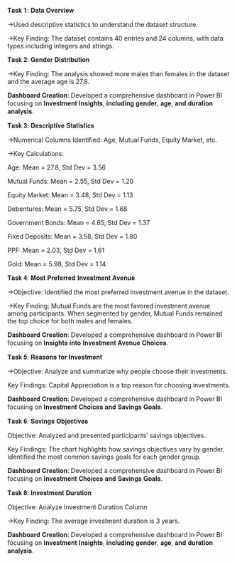 𝐓𝐚𝐬𝐤 𝟏: 𝐃𝐚𝐭𝐚 𝐎𝐯𝐞𝐫𝐯𝐢𝐞𝐰

->Used descriptive statistics to understand the dataset structure.

->Key Finding: The dataset contains 40 entries and 24 columns, with data types including integers and strings.

𝐓𝐚𝐬𝐤 𝟐: 𝐆𝐞𝐧𝐝𝐞𝐫 𝐃𝐢𝐬𝐭𝐫𝐢𝐛𝐮𝐭𝐢𝐨𝐧

->Key Finding: The analysis showed more males than females in the dataset and the average age is 27.8.

𝐃𝐚𝐬𝐡𝐛𝐨𝐚𝐫𝐝 𝐂𝐫𝐞𝐚𝐭𝐢𝐨𝐧: Developed a comprehensive dashboard in Power BI focusing on 𝐈𝐧𝐯𝐞𝐬𝐭𝐦𝐞𝐧𝐭 𝐈𝐧𝐬𝐢𝐠𝐡𝐭𝐬, 𝐢𝐧𝐜𝐥𝐮𝐝𝐢𝐧𝐠 𝐠𝐞𝐧𝐝𝐞𝐫, 𝐚𝐠𝐞, 𝐚𝐧𝐝 𝐝𝐮𝐫𝐚𝐭𝐢𝐨𝐧 𝐚𝐧𝐚𝐥𝐲𝐬𝐢𝐬.

𝐓𝐚𝐬𝐤 𝟑: 𝐃𝐞𝐬𝐜𝐫𝐢𝐩𝐭𝐢𝐯𝐞 𝐒𝐭𝐚𝐭𝐢𝐬𝐭𝐢𝐜𝐬

->Numerical Columns Identified: Age, Mutual Funds, Equity Market, etc.

->Key Calculations:

Age: Mean = 27.8, Std Dev = 3.56

Mutual Funds: Mean = 2.55, Std Dev = 1.20

Equity Market: Mean = 3.48, Std Dev = 1.13

Debentures: Mean = 5.75, Std Dev = 1.68

Government Bonds: Mean = 4.65, Std Dev = 1.37

Fixed Deposits: Mean = 3.58, Std Dev = 1.80

PPF: Mean = 2.03, Std Dev = 1.61

Gold: Mean = 5.98, Std Dev = 1.14

𝐓𝐚𝐬𝐤 𝟒: 𝐌𝐨𝐬𝐭 𝐏𝐫𝐞𝐟𝐞𝐫𝐫𝐞𝐝 𝐈𝐧𝐯𝐞𝐬𝐭𝐦𝐞𝐧𝐭 𝐀𝐯𝐞𝐧𝐮𝐞 

->Objective: Identified the most preferred investment avenue in the dataset.

->Key Finding: Mutual Funds are the most favored investment avenue among participants. When segmented by gender, Mutual Funds remained the top choice for both males and females.

𝐃𝐚𝐬𝐡𝐛𝐨𝐚𝐫𝐝 𝐂𝐫𝐞𝐚𝐭𝐢𝐨𝐧: Developed a comprehensive dashboard in Power BI focusing on 𝐈𝐧𝐬𝐢𝐠𝐡𝐭𝐬 𝐢𝐧𝐭𝐨 𝐈𝐧𝐯𝐞𝐬𝐭𝐦𝐞𝐧𝐭 𝐀𝐯𝐞𝐧𝐮𝐞 𝐂𝐡𝐨𝐢𝐜𝐞𝐬.

𝐓𝐚𝐬𝐤 𝟓: 𝐑𝐞𝐚𝐬𝐨𝐧𝐬 𝐟𝐨𝐫 𝐈𝐧𝐯𝐞𝐬𝐭𝐦𝐞𝐧𝐭

->Objective: Analyze and summarize why people choose their investments.

Key Findings: Capital Appreciation is a top reason for choosing investments.

𝐃𝐚𝐬𝐡𝐛𝐨𝐚𝐫𝐝 𝐂𝐫𝐞𝐚𝐭𝐢𝐨𝐧: Developed a comprehensive dashboard in Power BI focusing on 𝐈𝐧𝐯𝐞𝐬𝐭𝐦𝐞𝐧𝐭 𝐂𝐡𝐨𝐢𝐜𝐞𝐬 𝐚𝐧𝐝 𝐒𝐚𝐯𝐢𝐧𝐠𝐬 𝐆𝐨𝐚𝐥𝐬.

𝐓𝐚𝐬𝐤 𝟔: 𝐒𝐚𝐯𝐢𝐧𝐠𝐬 𝐎𝐛𝐣𝐞𝐜𝐭𝐢𝐯𝐞𝐬

Objective: Analyzed and presented participants’ savings objectives.

Key Findings: The chart highlights how savings objectives vary by gender. Identified the most common savings goals for each gender group.

𝐃𝐚𝐬𝐡𝐛𝐨𝐚𝐫𝐝 𝐂𝐫𝐞𝐚𝐭𝐢𝐨𝐧: Developed a comprehensive dashboard in Power BI focusing on 𝐈𝐧𝐯𝐞𝐬𝐭𝐦𝐞𝐧𝐭 𝐂𝐡𝐨𝐢𝐜𝐞𝐬 𝐚𝐧𝐝 𝐒𝐚𝐯𝐢𝐧𝐠𝐬 𝐆𝐨𝐚𝐥𝐬.

𝐓𝐚𝐬𝐤 𝟖: 𝐈𝐧𝐯𝐞𝐬𝐭𝐦𝐞𝐧𝐭 𝐃𝐮𝐫𝐚𝐭𝐢𝐨𝐧

Objective: Analyze Investment Duration Column

->Key Finding: The average investment duration is 3 years.

𝐃𝐚𝐬𝐡𝐛𝐨𝐚𝐫𝐝 𝐂𝐫𝐞𝐚𝐭𝐢𝐨𝐧: Developed a comprehensive dashboard in Power BI focusing on 𝐈𝐧𝐯𝐞𝐬𝐭𝐦𝐞𝐧𝐭 𝐈𝐧𝐬𝐢𝐠𝐡𝐭𝐬, 𝐢𝐧𝐜𝐥𝐮𝐝𝐢𝐧𝐠 𝐠𝐞𝐧𝐝𝐞𝐫, 𝐚𝐠𝐞, 𝐚𝐧𝐝 𝐝𝐮𝐫𝐚𝐭𝐢𝐨𝐧 𝐚𝐧𝐚𝐥𝐲𝐬𝐢𝐬.

